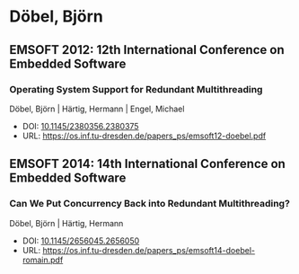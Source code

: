# Döbel, Björn

## EMSOFT 2012: 12th International Conference on Embedded Software

### Operating System Support for Redundant Multithreading
Döbel, Björn | Härtig, Hermann | Engel, Michael
* DOI: [10.1145/2380356.2380375](https://doi.org/10.1145/2380356.2380375)
* URL: <https://os.inf.tu-dresden.de/papers_ps/emsoft12-doebel.pdf>

## EMSOFT 2014: 14th International Conference on Embedded Software

### Can We Put Concurrency Back into Redundant Multithreading?
Döbel, Björn | Härtig, Hermann
* DOI: [10.1145/2656045.2656050](https://doi.org/10.1145/2656045.2656050)
* URL: <https://os.inf.tu-dresden.de/papers_ps/emsoft14-doebel-romain.pdf>

